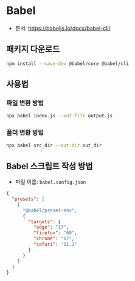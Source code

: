 # Babel

- 문서: https://babeljs.io/docs/babel-cli/

## 패키지 다운로드

```bash
npm install --save-dev @babel/core @babel/cli
```

## 사용법

### 파일 변환 방법
```bash
npx babel index.js --out-file output.js
```

### 폴더 변환 방법
```bash
npx babel src_dir --out-dir out_dir
```

## Babel 스크립트 작성 방법
- 파일 이름: `babel.config.json`

```json
{
  "presets": [
    [
      "@babel/preset-env",
      {
        "targets": {
          "edge": "17",
          "firefox": "60",
          "chrome": "67",
          "safari": "11.1"
        }
      }
    ]
  ]
}
```
